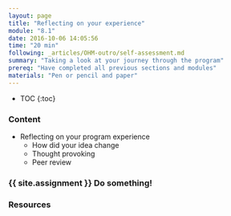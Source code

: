 ```yaml
---
layout: page
title: "Reflecting on your experience"
module: "8.1"
date: 2016-10-06 14:05:56
time: "20 min"
following: _articles/OHM-outro/self-assessment.md
summary: "Taking a look at your journey through the program"
prereq: "Have completed all previous sections and modules"
materials: "Pen or pencil and paper"
---
```

* TOC
{:toc}

### Content
- Reflecting on your program experience
  - How did your idea change
  - Thought provoking
  - Peer review
  
### {{ site.assignment }} Do something!

### Resources
